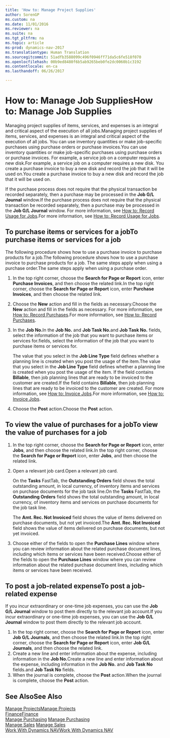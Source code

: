 ```yaml
---
title: 'How to: Manage Project Supplies'
author: SorenGP
ms.custom: na
ms.date: 11/01/2016
ms.reviewer: na
ms.suite: na
ms.tgt_pltfrm: na
ms.topic: article
ms-prod: dynamics-nav-2017
ms.translationtype: Human Translation
ms.sourcegitcommit: 51adfb3588099c496f0946ff71da5c6fe518f070
ms.openlocfilehash: 00b9ed8480f6b5ab9265beb0fe2dc0060b1c3192
ms.contentlocale: en-ca
ms.lasthandoff: 06/26/2017

---
```


# <a name="how-to-manage-job-supplies"></a><span data-ttu-id="cd75f-102">How to: Manage Job Supplies</span><span class="sxs-lookup"><span data-stu-id="cd75f-102">How to: Manage Job Supplies</span></span>
<span data-ttu-id="cd75f-103">Managing project supplies of items, services, and expenses is an integral and critical aspect of the execution of all jobs.</span><span class="sxs-lookup"><span data-stu-id="cd75f-103">Managing project supplies of items, services, and expenses is an integral and critical aspect of the execution of all jobs.</span></span> <span data-ttu-id="cd75f-104">You can use inventory quantities or make job-specific purchases using purchase orders or purchase invoices.</span><span class="sxs-lookup"><span data-stu-id="cd75f-104">You can use inventory quantities or make job-specific purchases using purchase orders or purchase invoices.</span></span> <span data-ttu-id="cd75f-105">For example, a service job on a computer requires a new disk.</span><span class="sxs-lookup"><span data-stu-id="cd75f-105">For example, a service job on a computer requires a new disk.</span></span> <span data-ttu-id="cd75f-106">You create a purchase invoice to buy a new disk and record the job that it will be used on.</span><span class="sxs-lookup"><span data-stu-id="cd75f-106">You create a purchase invoice to buy a new disk and record the job that it will be used on.</span></span>

<span data-ttu-id="cd75f-107">If the purchase process does not require that the physical transaction be recorded separately, then a purchase may be processed in the **Job G/L Journal** window.</span><span class="sxs-lookup"><span data-stu-id="cd75f-107">If the purchase process does not require that the physical transaction be recorded separately, then a purchase may be processed in the **Job G/L Journal** window.</span></span> <span data-ttu-id="cd75f-108">For more information, see [How to: Record Usage for Jobs](projects-how-record-job-usage.md).</span><span class="sxs-lookup"><span data-stu-id="cd75f-108">For more information, see [How to: Record Usage for Jobs](projects-how-record-job-usage.md).</span></span>

## <a name="to-purchase-items-or-services-for-a-job"></a><span data-ttu-id="cd75f-109">To purchase items or services for a job</span><span class="sxs-lookup"><span data-stu-id="cd75f-109">To purchase items or services for a job</span></span>
<span data-ttu-id="cd75f-110">The following procedure shows how to use a purchase invoice to purchase products for a job.</span><span class="sxs-lookup"><span data-stu-id="cd75f-110">The following procedure shows how to use a purchase invoice to purchase products for a job.</span></span> <span data-ttu-id="cd75f-111">The same steps apply when using a purchase order.</span><span class="sxs-lookup"><span data-stu-id="cd75f-111">The same steps apply when using a purchase order.</span></span>  

1. <span data-ttu-id="cd75f-112">In the top right corner, choose the **Search for Page or Report** icon, enter **Purchase Invoices**, and then choose the related link.</span><span class="sxs-lookup"><span data-stu-id="cd75f-112">In the top right corner, choose the **Search for Page or Report** icon, enter **Purchase Invoices**, and then choose the related link.</span></span>  
2. <span data-ttu-id="cd75f-113">Choose the **New** action and fill in the fields as necessary.</span><span class="sxs-lookup"><span data-stu-id="cd75f-113">Choose the **New** action and fill in the fields as necessary.</span></span> <span data-ttu-id="cd75f-114">For more information, see [How to: Record Purchases](purchasing-how-record-purchases.md).</span><span class="sxs-lookup"><span data-stu-id="cd75f-114">For more information, see [How to: Record Purchases](purchasing-how-record-purchases.md).</span></span>
3. <span data-ttu-id="cd75f-115">In the **Job No.**</span><span class="sxs-lookup"><span data-stu-id="cd75f-115">In the **Job No.**</span></span> <span data-ttu-id="cd75f-116">and **Job Task No.**</span><span class="sxs-lookup"><span data-stu-id="cd75f-116">and **Job Task No.**</span></span> <span data-ttu-id="cd75f-117">fields, select the information of the job that you want to purchase items or services for.</span><span class="sxs-lookup"><span data-stu-id="cd75f-117">fields, select the information of the job that you want to purchase items or services for.</span></span>  

    <span data-ttu-id="cd75f-118">The value that you select in the **Job Line Type** field defines whether a planning line is created when you post the usage of the item.</span><span class="sxs-lookup"><span data-stu-id="cd75f-118">The value that you select in the **Job Line Type** field defines whether a planning line is created when you post the usage of the item.</span></span> <span data-ttu-id="cd75f-119">If the field contains **Billable**, then job planning lines that are ready to be invoiced to the customer are created.</span><span class="sxs-lookup"><span data-stu-id="cd75f-119">If the field contains **Billable**, then job planning lines that are ready to be invoiced to the customer are created.</span></span> <span data-ttu-id="cd75f-120">For more information, see [How to: Invoice Jobs](projects-how-invoice-jobs.md).</span><span class="sxs-lookup"><span data-stu-id="cd75f-120">For more information, see [How to: Invoice Jobs](projects-how-invoice-jobs.md).</span></span>

4. <span data-ttu-id="cd75f-121">Choose the **Post** action.</span><span class="sxs-lookup"><span data-stu-id="cd75f-121">Choose the **Post** action.</span></span>

## <a name="to-view-the-value-of-purchases-for-a-job"></a><span data-ttu-id="cd75f-122">To view the value of purchases for a job</span><span class="sxs-lookup"><span data-stu-id="cd75f-122">To view the value of purchases for a job</span></span>  

1. <span data-ttu-id="cd75f-123">In the top right corner, choose the **Search for Page or Report** icon, enter **Jobs**, and then choose the related link.</span><span class="sxs-lookup"><span data-stu-id="cd75f-123">In the top right corner, choose the **Search for Page or Report** icon, enter **Jobs**, and then choose the related link.</span></span>
2. <span data-ttu-id="cd75f-124">Open a relevant job card.</span><span class="sxs-lookup"><span data-stu-id="cd75f-124">Open a relevant job card.</span></span>

    <span data-ttu-id="cd75f-125">On the **Tasks** FastTab, the **Outstanding Orders** field shows the total outstanding amount, in local currency, of inventory items and services on purchase documents for the job task line.</span><span class="sxs-lookup"><span data-stu-id="cd75f-125">On the **Tasks** FastTab, the **Outstanding Orders** field shows the total outstanding amount, in local currency, of inventory items and services on purchase documents for the job task line.</span></span>  

    <span data-ttu-id="cd75f-126">The **Amt. Rec. Not Invoiced** field shows the value of items delivered on purchase documents, but not yet invoiced.</span><span class="sxs-lookup"><span data-stu-id="cd75f-126">The **Amt. Rec. Not Invoiced** field shows the value of items delivered on purchase documents, but not yet invoiced.</span></span>  

3. <span data-ttu-id="cd75f-127">Choose either of the fields to open the **Purchase Lines** window where you can review information about the related purchase document lines, including which items or services have been received.</span><span class="sxs-lookup"><span data-stu-id="cd75f-127">Choose either of the fields to open the **Purchase Lines** window where you can review information about the related purchase document lines, including which items or services have been received.</span></span>

## <a name="to-post-a-job-related-expense"></a><span data-ttu-id="cd75f-128">To post a job-related expense</span><span class="sxs-lookup"><span data-stu-id="cd75f-128">To post a job-related expense</span></span>  
<span data-ttu-id="cd75f-129">If you incur extraordinary or one-time job expenses, you can use the **Job G/L Journal** window to post them directly to the relevant job account.</span><span class="sxs-lookup"><span data-stu-id="cd75f-129">If you incur extraordinary or one-time job expenses, you can use the **Job G/L Journal** window to post them directly to the relevant job account.</span></span>

1. <span data-ttu-id="cd75f-130">In the top right corner, choose the **Search for Page or Report** icon, enter **Job G/L Journals**, and then choose the related link.</span><span class="sxs-lookup"><span data-stu-id="cd75f-130">In the top right corner, choose the **Search for Page or Report** icon, enter **Job G/L Journals**, and then choose the related link.</span></span>  
2. <span data-ttu-id="cd75f-131">Create a new line and enter information about the expense, including information in the **Job No.**</span><span class="sxs-lookup"><span data-stu-id="cd75f-131">Create a new line and enter information about the expense, including information in the **Job No.**</span></span> <span data-ttu-id="cd75f-132">and **Job Task No** fields.</span><span class="sxs-lookup"><span data-stu-id="cd75f-132">and **Job Task No** fields.</span></span>  
3. <span data-ttu-id="cd75f-133">When the journal is complete, choose the **Post** action.</span><span class="sxs-lookup"><span data-stu-id="cd75f-133">When the journal is complete, choose the **Post** action.</span></span>


## <a name="see-also"></a><span data-ttu-id="cd75f-134">See Also</span><span class="sxs-lookup"><span data-stu-id="cd75f-134">See Also</span></span>
[<span data-ttu-id="cd75f-135">Manage Projects</span><span class="sxs-lookup"><span data-stu-id="cd75f-135">Manage Projects</span></span>](projects-manage-projects.md)  
[<span data-ttu-id="cd75f-136">Finance</span><span class="sxs-lookup"><span data-stu-id="cd75f-136">Finance</span></span>](finance-setup.md)  
<span data-ttu-id="cd75f-137">[Manage Purchasing](purchasing-manage-purchasing.md)       </span><span class="sxs-lookup"><span data-stu-id="cd75f-137">[Manage Purchasing](purchasing-manage-purchasing.md)       </span></span>  
<span data-ttu-id="cd75f-138">[Manage Sales](sales-manage-sales.md)    </span><span class="sxs-lookup"><span data-stu-id="cd75f-138">[Manage Sales](sales-manage-sales.md)    </span></span>  
[<span data-ttu-id="cd75f-139">Work With Dynamics NAV</span><span class="sxs-lookup"><span data-stu-id="cd75f-139">Work With Dynamics NAV</span></span>](ui-work-product.md)  

